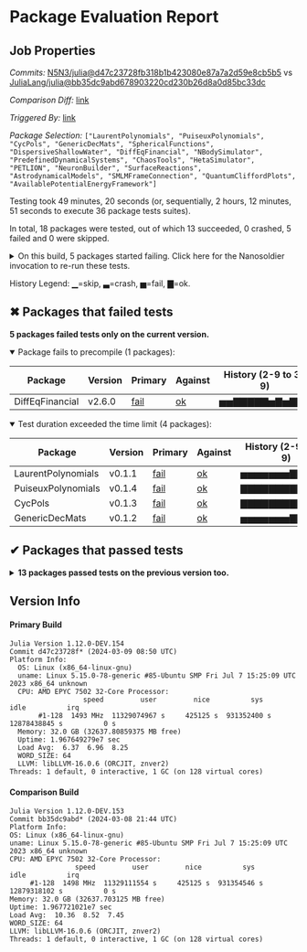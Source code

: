 # Package Evaluation Report

## Job Properties

*Commits:* [N5N3/julia@d47c23728fb318b1b423080e87a7a2d59e8cb5b5](https://github.com/N5N3/julia/commit/d47c23728fb318b1b423080e87a7a2d59e8cb5b5) vs [JuliaLang/julia@bb35dc9abd678903220cd230b26d8a0d85bc33dc](https://github.com/JuliaLang/julia/commit/bb35dc9abd678903220cd230b26d8a0d85bc33dc)

*Comparison Diff:* [link](https://github.com/JuliaLang/julia/compare/bb35dc9abd678903220cd230b26d8a0d85bc33dc...N5N3/julia:d47c23728fb318b1b423080e87a7a2d59e8cb5b5)

*Triggered By:* [link](https://github.com/JuliaLang/julia/pull/53675#issuecomment-1987179424)

*Package Selection:* `["LaurentPolynomials", "PuiseuxPolynomials", "CycPols", "GenericDecMats", "SphericalFunctions", "DispersiveShallowWater", "DiffEqFinancial", "NBodySimulator", "PredefinedDynamicalSystems", "ChaosTools", "HetaSimulator", "PETLION", "NeuronBuilder", "SurfaceReactions", "AstrodynamicalModels", "SMLMFrameConnection", "QuantumCliffordPlots", "AvailablePotentialEnergyFramework"]`

Testing took 49 minutes, 20 seconds (or, sequentially, 2 hours, 12 minutes, 51 seconds to execute 36 package tests suites).

In total, 18 packages were tested, out of which 13 succeeded, 0 crashed, 5 failed and 0 were skipped.


<details><summary>On this build, 5 packages started failing. Click here for the Nanosoldier invocation to re-run these tests.</summary>
<p>

```
@nanosoldier `runtests(["LaurentPolynomials", "PuiseuxPolynomials", "CycPols", "GenericDecMats", "DiffEqFinancial"])`
```

</p>
</details>


History Legend: ▁=skip, ▃=crash, ▅=fail, ▇=ok.

## ✖ Packages that failed tests

**5 packages failed tests only on the current version.**

<details open><summary>Package fails to precompile (1 packages):</summary>
<p>


| Package | Version | Primary | Against | History (2-9 to 3-9) |
| ------- | ------- | ------- | ------- | ------- |
| DiffEqFinancial | v2.6.0 | [fail](https://s3.amazonaws.com/julialang-reports/nanosoldier/pkgeval/by_hash/d47c237_vs_bb35dc9/DiffEqFinancial.primary.log) | [ok](https://s3.amazonaws.com/julialang-reports/nanosoldier/pkgeval/by_hash/d47c237_vs_bb35dc9/DiffEqFinancial.against.log) | <span class="history">▅▅▇▇▇▇▇▅▇▅▇▇▅</span> |

</p>
</details>

<details open><summary>Test duration exceeded the time limit (4 packages):</summary>
<p>


| Package | Version | Primary | Against | History (2-9 to 3-9) |
| ------- | ------- | ------- | ------- | ------- |
| LaurentPolynomials | v0.1.1 | [fail](https://s3.amazonaws.com/julialang-reports/nanosoldier/pkgeval/by_hash/d47c237_vs_bb35dc9/LaurentPolynomials.primary.log) | [ok](https://s3.amazonaws.com/julialang-reports/nanosoldier/pkgeval/by_hash/d47c237_vs_bb35dc9/LaurentPolynomials.against.log) | <span class="history">▅▅▅▅▅▅▅▇▇▇▇▇▇</span> |
| PuiseuxPolynomials | v0.1.4 | [fail](https://s3.amazonaws.com/julialang-reports/nanosoldier/pkgeval/by_hash/d47c237_vs_bb35dc9/PuiseuxPolynomials.primary.log) | [ok](https://s3.amazonaws.com/julialang-reports/nanosoldier/pkgeval/by_hash/d47c237_vs_bb35dc9/PuiseuxPolynomials.against.log) | <span class="history">▇▇▇▇▇▇▇▇▇▇▇▇▇</span> |
| CycPols | v0.1.3 | [fail](https://s3.amazonaws.com/julialang-reports/nanosoldier/pkgeval/by_hash/d47c237_vs_bb35dc9/CycPols.primary.log) | [ok](https://s3.amazonaws.com/julialang-reports/nanosoldier/pkgeval/by_hash/d47c237_vs_bb35dc9/CycPols.against.log) | <span class="history">▇▇▇▇▇▇▇▇▇▇▇▇▇</span> |
| GenericDecMats | v0.1.2 | [fail](https://s3.amazonaws.com/julialang-reports/nanosoldier/pkgeval/by_hash/d47c237_vs_bb35dc9/GenericDecMats.primary.log) | [ok](https://s3.amazonaws.com/julialang-reports/nanosoldier/pkgeval/by_hash/d47c237_vs_bb35dc9/GenericDecMats.against.log) | <span class="history">▅▅▅▅▅▅▅▇▇▇▇▇▇</span> |

</p>
</details>


## ✔ Packages that passed tests

<details><summary><strong>13 packages passed tests on the previous version too.</strong></summary>
<p>

| Package | History (2-9 to 3-9) |
| ------- | ------- |
| [ChaosTools v3.1.2](https://s3.amazonaws.com/julialang-reports/nanosoldier/pkgeval/by_hash/d47c237_vs_bb35dc9/ChaosTools.primary.log) | <span class="history">▇▇▇▇▇▇▇▅▇▇▇▇▇</span> |
| [SurfaceReactions v0.1.1](https://s3.amazonaws.com/julialang-reports/nanosoldier/pkgeval/by_hash/d47c237_vs_bb35dc9/SurfaceReactions.primary.log) | <span class="history">▅▅▅▇▇▇▇▇▅▇▅▇▇</span> |
| [PredefinedDynamicalSystems v1.2.0](https://s3.amazonaws.com/julialang-reports/nanosoldier/pkgeval/by_hash/d47c237_vs_bb35dc9/PredefinedDynamicalSystems.primary.log) | <span class="history">▇▇▇▇▅▅▇▇▇▇▅▇▇</span> |
| [AstrodynamicalModels v3.7.2](https://s3.amazonaws.com/julialang-reports/nanosoldier/pkgeval/by_hash/d47c237_vs_bb35dc9/AstrodynamicalModels.primary.log) | <span class="history">▅▇▅▅▅▅▅▅▅▅▇▅▅</span> |
| [NBodySimulator v1.10.0](https://s3.amazonaws.com/julialang-reports/nanosoldier/pkgeval/by_hash/d47c237_vs_bb35dc9/NBodySimulator.primary.log) | <span class="history">▇▇▇▅▅▅▇▅▅▅▅▅▅</span> |
| [SphericalFunctions v2.2.1](https://s3.amazonaws.com/julialang-reports/nanosoldier/pkgeval/by_hash/d47c237_vs_bb35dc9/SphericalFunctions.primary.log) | <span class="history">▇▇▇▇▇▇▇▇▅▇▅▅▇</span> |
| [PETLION v1.0.4](https://s3.amazonaws.com/julialang-reports/nanosoldier/pkgeval/by_hash/d47c237_vs_bb35dc9/PETLION.primary.log) | <span class="history">▇▇▇▇▇▇▇▇▇▇▇▅▇</span> |
| [QuantumCliffordPlots v0.1.7](https://s3.amazonaws.com/julialang-reports/nanosoldier/pkgeval/by_hash/d47c237_vs_bb35dc9/QuantumCliffordPlots.primary.log) | <span class="history">▇▇▇▇▇▇▇▇▇▇▇▇▇</span> |
| [SMLMFrameConnection v0.1.1](https://s3.amazonaws.com/julialang-reports/nanosoldier/pkgeval/by_hash/d47c237_vs_bb35dc9/SMLMFrameConnection.primary.log) | <span class="history">▇▇▅▇▇▅▅▅▅▅▅▅▇</span> |
| [AvailablePotentialEnergyFramework v0.1.0](https://s3.amazonaws.com/julialang-reports/nanosoldier/pkgeval/by_hash/d47c237_vs_bb35dc9/AvailablePotentialEnergyFramework.primary.log) | <span class="history">▇▇▅▇▇▇▇▇▇▇▇▇▇</span> |
| [NeuronBuilder v0.2.5](https://s3.amazonaws.com/julialang-reports/nanosoldier/pkgeval/by_hash/d47c237_vs_bb35dc9/NeuronBuilder.primary.log) | <span class="history">▇▇▅▅▅▅▅▅▅▅▇▇▇</span> |
| [HetaSimulator v0.5.1](https://s3.amazonaws.com/julialang-reports/nanosoldier/pkgeval/by_hash/d47c237_vs_bb35dc9/HetaSimulator.primary.log) | <span class="history">▇▇▇▇▇▅▅▇▇▇▇▇▅</span> |
| [DispersiveShallowWater v0.3.1](https://s3.amazonaws.com/julialang-reports/nanosoldier/pkgeval/by_hash/d47c237_vs_bb35dc9/DispersiveShallowWater.primary.log) | <span class="history">▇▇▅▇▇▇▇▇▇▇▇▅▅</span> |

</p>
</details>


## Version Info

#### Primary Build

```
Julia Version 1.12.0-DEV.154
Commit d47c23728f* (2024-03-09 08:50 UTC)
Platform Info:
  OS: Linux (x86_64-linux-gnu)
  uname: Linux 5.15.0-78-generic #85-Ubuntu SMP Fri Jul 7 15:25:09 UTC 2023 x86_64 unknown
  CPU: AMD EPYC 7502 32-Core Processor: 
                  speed         user         nice          sys         idle          irq
       #1-128  1493 MHz  11329074967 s     425125 s  931352400 s  12878438845 s          0 s
  Memory: 32.0 GB (32637.80859375 MB free)
  Uptime: 1.967649279e7 sec
  Load Avg:  6.37  6.96  8.25
  WORD_SIZE: 64
  LLVM: libLLVM-16.0.6 (ORCJIT, znver2)
Threads: 1 default, 0 interactive, 1 GC (on 128 virtual cores)

```

  #### Comparison Build

  ```
Julia Version 1.12.0-DEV.153
Commit bb35dc9abd* (2024-03-08 21:44 UTC)
Platform Info:
  OS: Linux (x86_64-linux-gnu)
  uname: Linux 5.15.0-78-generic #85-Ubuntu SMP Fri Jul 7 15:25:09 UTC 2023 x86_64 unknown
  CPU: AMD EPYC 7502 32-Core Processor: 
                  speed         user         nice          sys         idle          irq
       #1-128  1498 MHz  11329111554 s     425125 s  931354546 s  12879318102 s          0 s
  Memory: 32.0 GB (32637.703125 MB free)
  Uptime: 1.967721021e7 sec
  Load Avg:  10.36  8.52  7.45
  WORD_SIZE: 64
  LLVM: libLLVM-16.0.6 (ORCJIT, znver2)
Threads: 1 default, 0 interactive, 1 GC (on 128 virtual cores)

  ```
  <!-- Generated on 2024-03-11T10:09:35.632 -->
